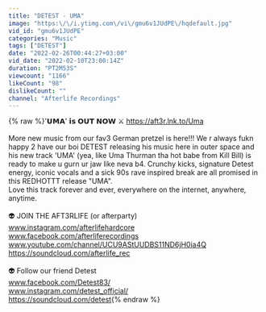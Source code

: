 ```yaml
---
title: "DETEST - UMA"
image: "https:\/\/i.ytimg.com\/vi\/gmu6v1JUdPE\/hqdefault.jpg"
vid_id: "gmu6v1JUdPE"
categories: "Music"
tags: ["DETEST"]
date: "2022-02-26T00:44:27+03:00"
vid_date: "2022-02-10T23:00:14Z"
duration: "PT2M53S"
viewcount: "1166"
likeCount: "98"
dislikeCount: ""
channel: "Afterlife Recordings"
---
```

{% raw %}'𝗨𝗠𝗔' 𝗶𝘀 𝗢𝗨𝗧 𝗡𝗢𝗪 ⚔️ <a rel="nofollow" target="blank" href="https://aft3r.lnk.to/Uma">https://aft3r.lnk.to/Uma</a><br /><br />More new music from our fav3 German pretzel is here!!! We r always fukn happy 2 have our boi DETEST releasing his music here in outer space and his new track 'UMA' (yea, like Uma Thurman tha hot babe from Kill Bill) is ready to make u gurn ur jaw like neva b4. Crunchy kicks, signature Detest energy, iconic vocals and a sick 90s rave inspired break are all promised in this REDHOTTT release &quot;UMA&quot;. <br />Love this track forever and ever, everywhere on the internet, anywhere, anytime. <br /><br />👽 JOIN THE AFT3RLIFE (or afterparty)<br />www.instagram.com/afterlifehardcore <br />www.facebook.com/afterliferecordings <br />www.youtube.com/channel/UCU9AStUUDBS11ND6jH0ia4Q <br /><a rel="nofollow" target="blank" href="https://soundcloud.com/afterlife_rec">https://soundcloud.com/afterlife_rec</a> <br /><br />👽 Follow our friend Detest<br />www.facebook.com/Detest83/ <br />www.instagram.com/detest_official/ <br /><a rel="nofollow" target="blank" href="https://soundcloud.com/detest">https://soundcloud.com/detest</a>{% endraw %}
